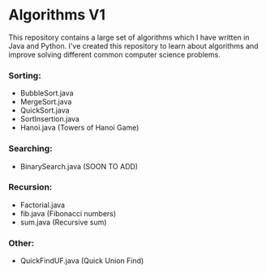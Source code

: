 # Algorithms V1

This repository contains a large set of algorithms which I have written in Java and Python. I've created this repository to learn about algorithms and improve solving different common computer science problems.


### Sorting:

* BubbleSort.java
* MergeSort.java
* QuickSort.java
* SortInsertion.java
* Hanoi.java (Towers of Hanoi Game)


### Searching:

* BinarySearch.java (SOON TO ADD)


### Recursion:

* Factorial.java
* fib.java (Fibonacci numbers)
* sum.java (Recursive sum)


### Other:

* QuickFindUF.java (Quick Union Find)
